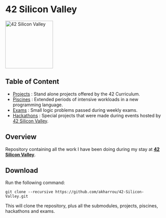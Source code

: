 # 42 Silicon Valley

<img src="https://upload.wikimedia.org/wikipedia/commons/8/8d/42_Logo.svg" alt="42 Silicon Valley" width="150" height="150">

## Table of Content

* [Projects](Projects/) : Stand alone projects offered by the 42 Curriculum.
* [Piscines](Piscines/) : Extended periods of intensive workloads in a new programming language.
* [Exams](Exams/) : Small logic problems passed during weekly exams.
* [Hackathons](Hackathons/) : Special projects that were made during events hosted by [42 Silicon Valley](https://www.42.us.org/).


## Overview

Repository containing all the work I have been doing during my stay at **[42 Silicon Valley](https://www.42.us.org/)**.

## Download

Run the following command:

	git clone --recursive https://github.com/akharrou/42-Silicon-Valley.git


This will clone the repository, plus all the submodules,
projects, piscines, hackathons and exams.
